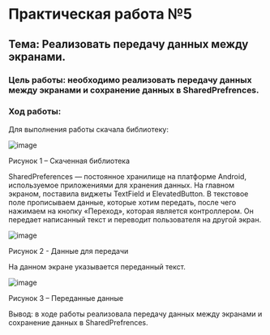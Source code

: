 # Практическая работа №5
## Тема: Реализовать передачу данных между экранами.
### Цель работы: необходимо реализовать передачу данных между экранами и сохранение данных в SharedPrefrences. 

### Ход работы:
Для выполнения работы скачала библиотеку:
 
 ![image](https://user-images.githubusercontent.com/94557992/206569242-742b965f-ceec-4f76-8f8e-43d44a2c2d07.png)

Рисунок 1 – Скаченная библиотека

SharedPreferences — постоянное хранилище на платформе Android, используемое приложениями для хранения данных.
На главном экраном, поставила виджеты TextField и ElevatedButton.
В текстовое поле прописываем данные, которые хотим передать, после чего нажимаем на кнопку «Переход», которая является контроллером. Он передает написанный текст и переводит пользователя на другой экран.
 
 ![image](https://user-images.githubusercontent.com/94557992/206569264-91f0dcba-2d0e-4173-90b6-9818558c9d6f.png)

Рисунок 2 - Данные для передачи

На данном экране указывается переданный текст.
 
 ![image](https://user-images.githubusercontent.com/94557992/206569285-ae4d32fa-5b76-4230-80f5-a70302f8e260.png)

Рисунок 3 – Переданные данные


Вывод: в ходе работы реализовала передачу данных между экранами и сохранение данных в SharedPrefrences. 
